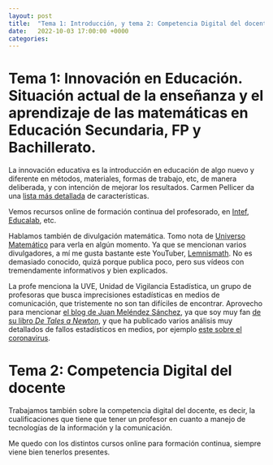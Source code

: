 ```yaml
---
layout: post
title:  "Tema 1: Introducción, y tema 2: Competencia Digital del docente"
date:   2022-10-03 17:00:00 +0000
categories:
---
```

# Tema 1: Innovación en Educación. Situación actual de la enseñanza y el aprendizaje de las matemáticas en Educación Secundaria, FP y Bachillerato.
La innovación educativa es la introducción en educación de algo nuevo y diferente en métodos, materiales, formas de trabajo, etc, de manera deliberada, y con intención de mejorar los resultados. Carmen Pellicer da una [lista más detallada](http://www.porlainnovacioneducativa.es/?p=1857) de características.

Vemos recursos online de formación continua del profesorado, en [Intef](https://intef.es/), [Educalab](http://educalab.es/intef/formacion/formacion-en-red/materiales-cursos-autoformacion), etc.

Hablamos también de divulgación matemática. Tomo nota de [Universo Matemático](https://www.rtve.es/play/videos/universo-matematico/) para verla en algún momento. Ya que se mencionan varios divulgadores, a mí me gusta bastante este YouTuber, [Lemnismath](https://www.youtube.com/channel/UC-ihtKdODqNE7iPISJD3DnA). No es demasiado conocido, quizá porque publica poco, pero sus vídeos con tremendamente informativos y bien explicados.

La profe menciona la UVE, Unidad de Vigilancia Estadística, un grupo de profesoras que busca imprecisiones estadísticas en medios de comunicación, que tristemente no son tan difíciles de encontrar. Aprovecho para mencionar [el blog de Juan Meléndez Sánchez](https://detalesanewton.wordpress.com/), ya que soy muy fan [de su libro _De Tales a Newton_](https://detalesanewton.wordpress.com/acerca-de/), y que ha publicado varios análisis muy detallados de fallos estadísticos en medios, por ejemplo [este sobre el coronavirus](https://detalesanewton.wordpress.com/2020/04/09/virus-mapas-y-urnas/).

<!-- 
Y éste sobre medir el número de asistentes de manifestaciones: https://detalesanewton.wordpress.com/2019/11/03/la-diada-y-la-supersticion-de-la-exactitud/
https://detalesanewton.wordpress.com/2018/09/11/malas-noticias/
http://www.malaprensa.com/
https://detalesanewton.wordpress.com/2017/10/04/1740/
https://detalesanewton.wordpress.com/2017/02/15/como-tener-una-universidad-tan-buena-como-la-holandesa/
Yo también publiqué una análisis sobre el coronavirus, pero sobre un meme, no una noticia.
-->

# Tema 2: Competencia Digital del docente
Trabajamos también sobre la competencia digital del docente, es decir, la cualificaciones que tiene que tener un profesor en cuanto a manejo de tecnologías de la información y la comunicación.

Me quedo con los distintos cursos online para formación continua, siempre viene bien tenerlos presentes.

<!-- Citar https://www.magisnet.com/2022/08/las-matematicas-que-vienen/. -->
